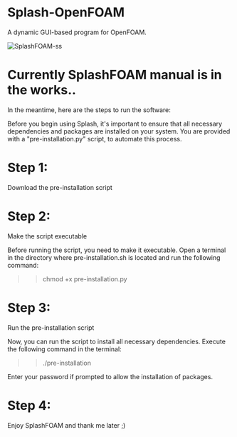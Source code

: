 # Splash-OpenFOAM
A dynamic GUI-based program for OpenFOAM.

![SplashFOAM-ss](https://github.com/mohamedalysayed/Splash-OpenFOAM/assets/11530653/524fba49-24b4-49d9-940d-dd4566e7cd33)

# Currently SplashFOAM manual is in the works..
In the meantime, here are the steps to run the software: 

Before you begin using Splash, it's important to ensure that all necessary dependencies and packages are installed on your system. You are provided with a "pre-installation.py" script, to automate this process.

Step 1: 
=======
Download the pre-installation script

Step 2: 
=======
Make the script executable

Before running the script, you need to make it executable. Open a terminal in the directory where pre-installation.sh is located and run the following command: 
>> chmod +x pre-installation.py

Step 3:
=======
Run the pre-installation script

Now, you can run the script to install all necessary dependencies. Execute the following command in the terminal:
>> ./pre-installation

Enter your password if prompted to allow the installation of packages.

Step 4:
======= 
Enjoy SplashFOAM and thank me later ;)
